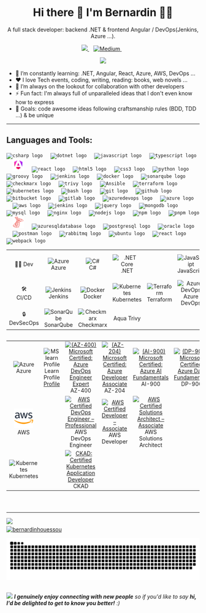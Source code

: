 <!--
**bernardinhouessou/bernardinhouessou** is a ✨ _special_ ✨ repository because its `README.md` (this file) appears on your GitHub profile.

Here are some ideas to get you started:

- 🔭 I’m currently working on ...
- 🌱 I’m currently learning ...
- 👯 I’m looking to collaborate on ...
- 🤔 I’m looking for help with ...
- 💬 Ask me about ...
- 📫 How to reach me: ...
- 😄 Pronouns: ...
- ⚡ Fun fact: ...
-->
  
<h1 align="center">
  Hi there 👋 I'm Bernardin 👨‍💻
</h1>

<p align="center">
  A full stack developer: backend .NET & frontend Angular / DevOps(Jenkins, Azure ...).
</p>

<p align="center">
  <a href="https://www.linkedin.com/in/bernardinhouessou/">
    <img src="https://img.shields.io/badge/linkedin-%230077B5.svg?&style=for-the-badge&logo=linkedin&logoColor=white" />
  </a>&nbsp;&nbsp;
  <a href="https://medium.com/@bernardin.houessou">
    <img alt="Medium" src="https://img.shields.io/badge/Medium-12100E.svg?&style=for-the-badge&logo=medium&logoColor=white" />
  </a>&nbsp;&nbsp;
</p>

<p align="center">
  <a href="#"><img src="https://github-readme-stats.vercel.app/api?username=bernardinhouessou&show_icons=true&locale=en&count_private=true&theme=dark" width="350"></a>
</p>

<ul>
  <li> 🌱 I’m constantly learning: .NET, Angular, React, Azure, AWS, DevOps ... </li>
  <li> ❤️ I love Tech events, coding, writing, reading: books, web novels ... </li>
  <li> 👯 I’m always on the lookout for collaboration with other developers </li>
  <li> ⚡ Fun fact: I'm always full of unparalleled ideas that I don't even know how to express</li>
  <li> 🥅 Goals: code awesome ideas following craftsmanship rules (BDD, TDD ...) & be unique</li>
</ul>

<hr>


## Languages and Tools:
<div align="left">
 <code><img src="https://github.com/dotnet/vscode-csharp/blob/main/images/csharpIcon.png" height="30" alt="csharp logo"  /></code>
  <img width="12" />
 <code><img src="https://learn.microsoft.com/media/logos/logo_net.svg" height="30" alt="dotnet logo"  /></code>
  <img width="12" />
 <code><img src="https://cdn.jsdelivr.net/gh/devicons/devicon/icons/javascript/javascript-original.svg" height="30" alt="javascript logo"  /></code>
  <img width="12" />
  <code><img src="https://cdn.jsdelivr.net/gh/devicons/devicon/icons/typescript/typescript-original.svg" height="30" alt="typescript logo"  /></code>
  <img width="12" />
   <code><img src="https://raw.githubusercontent.com/Bernardinhouessou/bernardinhouessou/main/img/angular_gradient.png" height="30" alt="angular logo"  /></code>
  <img width="12" />
  <code><img src="https://cdn.jsdelivr.net/gh/devicons/devicon/icons/react/react-original.svg" height="30" alt="react logo"  /></code>
  <img width="12" />
  <code><img src="https://cdn.jsdelivr.net/gh/devicons/devicon/icons/html5/html5-original.svg" height="30" alt="html5 logo"  /></code>
  <img width="12" />
  <code><img src="https://cdn.jsdelivr.net/gh/devicons/devicon/icons/css3/css3-original.svg" height="30" alt="css3 logo"  /></code>
  <img width="12" />
  <code><img src="https://cdn.jsdelivr.net/gh/devicons/devicon/icons/python/python-original.svg" height="30" alt="python logo"  /></code>
  <img width="12" /> 
  <code><img src="https://cdn.jsdelivr.net/gh/devicons/devicon/icons/groovy/groovy-original.svg" height="30" alt="groovy logo"  /></code>
  <img width="12" />
  <code><img src="https://skillicons.dev/icons?i=jenkins" height="30" alt="jenkins logo"  /></code>
  <img width="12" />
  <code><img src="https://cdn.jsdelivr.net/gh/devicons/devicon/icons/docker/docker-original.svg" height="30" alt="docker logo"  /></code>
  <img width="12" />
  <code><img src="https://cdn.jsdelivr.net/gh/devicons/devicon/icons/sonarqube/sonarqube-line.svg" height="30" alt="sonarqube logo"  /></code>
  <img width="12" />
  <code><img src="https://checkmarx.com/wp-content/uploads/2021/04/checkmarx-logo-mobile.png" height="30" alt="checkmarx logo"  /></code>
  <img width="12" />
   <code><img src="https://trivy.dev/wp-content/themes/trivy_v1/images/logo_trivy_noborder_dark.svg" height="30" alt="trivy logo"  /></code>
  <img width="12" />
   <code><img src="https://cdn.jsdelivr.net/gh/devicons/devicon/icons/ansible/ansible-original.svg" alt="Ansible" height="30" alt="ansible logo"  /></code>
  <img width="12" />
   <code><img src="https://cdn.jsdelivr.net/gh/devicons/devicon/icons/terraform/terraform-original.svg" height="30" alt="terraform logo"  /></code>
  <img width="12" />
   <code><img src="https://cdn.jsdelivr.net/gh/devicons/devicon/icons/kubernetes/kubernetes-plain.svg" height="30" alt="kubernetes logo"  /></code>
  <img width="12" />
 <code><img src="https://cdn.jsdelivr.net/gh/devicons/devicon/icons/bash/bash-original.svg" height="30" alt="bash logo"  /></code>
  <img width="12" />
  <code><img src="https://cdn.jsdelivr.net/gh/devicons/devicon/icons/git/git-original.svg" height="30" alt="git logo"  /></code>
  <img width="12" />
  <code><img src="https://skillicons.dev/icons?i=github" height="30" alt="github logo"  /></code>
  <img width="12" />
  <code><img src="https://cdn.jsdelivr.net/gh/devicons/devicon/icons/bitbucket/bitbucket-original.svg" height="30" alt="bitbucket logo"  /></code>
  <img width="12" />
  <code><img src="https://cdn.jsdelivr.net/gh/devicons/devicon/icons/gitlab/gitlab-original.svg" height="30" alt="gitlab logo"  /></code>
  <img width="12" />
  <code><img src="https://cdn.jsdelivr.net/gh/devicons/devicon/icons/azuredevops/azuredevops-plain.svg" height="30" alt="azuredevops logo"  /></code>
  <img width="12" />
   <code><img src="https://cdn.jsdelivr.net/gh/devicons/devicon/icons/azure/azure-original.svg" height="30" alt="azure logo"  /></code>
  <img width="12" />
  <code><img src="https://cdn.jsdelivr.net/gh/devicons/devicon/icons/amazonwebservices/amazonwebservices-plain-wordmark.svg" height="30" alt="aws logo"  /></code>
  <img width="12" />
  <code><img src="https://skillicons.dev/icons?i=jenkins" height="30" alt="jenkins logo"  /></code>
  <img width="12" />
  <code><img src="https://cdn.jsdelivr.net/gh/devicons/devicon/icons/jquery/jquery-original.svg" height="30" alt="jquery logo"  /></code>
  <img width="12" />
  <code><img src="https://cdn.jsdelivr.net/gh/devicons/devicon/icons/mongodb/mongodb-original.svg" height="30" alt="mongodb logo"  /></code>
  <img width="12" />
  <code><img src="https://skillicons.dev/icons?i=mysql" height="30" alt="mysql logo"  /></code>
  <img width="12" />
  <code><img src="https://cdn.jsdelivr.net/gh/devicons/devicon/icons/nginx/nginx-original.svg" height="30" alt="nginx logo"  /></code>
  <img width="12" />
  <code><img src="https://cdn.jsdelivr.net/gh/devicons/devicon/icons/nodejs/nodejs-original.svg" height="30" alt="nodejs logo"  /></code>
  <img width="12" />
  <code><img src="https://cdn.jsdelivr.net/gh/devicons/devicon/icons/npm/npm-original-wordmark.svg" height="30" alt="npm logo"  /></code>
  <img width="12" />
    <code><img src="https://github.com/pnpm/pnpm.io/blob/main/static/img/logos/pnpm-light-no-text.svg" height="30" alt="pnpm logo"  /></code>
  <img width="12" />
  <code><img src="https://github.com/devicons/devicon/blob/v2.16.0/icons/microsoftsqlserver/microsoftsqlserver-plain.svg" height="30" alt="microsoftsqlserver logo"  /></code>
  <img width="12" />
  <code><img src="https://cdn.jsdelivr.net/gh/devicons/devicon/icons/azuresqldatabase/azuresqldatabase-plain.svg" height="30" alt="azuresqldatabase logo"  /></code>
  <img width="12" />
  <code><img src="https://cdn.jsdelivr.net/gh/devicons/devicon/icons/postgresql/postgresql-original.svg" height="30" alt="postgresql logo"  /></code>
  <img width="12" />
  <code><img src="https://cdn.simpleicons.org/oracle/F80000" height="30" alt="oracle logo"  /></code>
  <img width="12" />
  <code><img src="https://cdn.jsdelivr.net/gh/devicons/devicon/icons/postman/postman-plain.svg" height="30" alt="postman logo"  /></code>
  <img width="12" />
  <code><img src="https://cdn.jsdelivr.net/gh/devicons/devicon/icons/rabbitmq/rabbitmq-original.svg" height="30" alt="rabbitmq logo"  /></code>
  <!--   <img width="12" /> -->
  <!-- <code><img src="https://img.shields.io/badge/Socket.io-010101?logo=socketdotio&logoColor=white&style=for-the-badge" height="30" alt="socketio logo"  /></code> -->
  <img width="12" />
  <code><img src="https://cdn.simpleicons.org/ubuntu/E95420" height="30" alt="ubuntu logo"  /></code>
  <img width="12" />
  <code><img src="https://cdn.jsdelivr.net/gh/devicons/devicon/icons/react/react-original.svg" height="30" alt="react logo"  /></code>
  <img width="12" />
  <code><img src="https://cdn.jsdelivr.net/gh/devicons/devicon/icons/webpack/webpack-original.svg" height="30" alt="webpack logo"  /></code>
</div>







<!-- Use a container to center the tables and apply responsive behavior -->
<div style="display: flex; justify-content: center; width: 100%;">
  <table style="border-color: transparent;">
    <tr>
      <td align="center" width="150px"> 👨‍💻 Dev <br> </td>
      <td align="center" width="50px"><img src="https://cdn.jsdelivr.net/gh/devicons/devicon/icons/azure/azure-original.svg" alt="Azure" width="50"><br>Azure</td>
      <td align="center" width="50px"><img src="https://github.com/dotnet/vscode-csharp/blob/main/images/csharpIcon.png" alt="C#" width="50"><br>C#</td>
      <td align="center" width="50px"><img src="https://learn.microsoft.com/media/logos/logo_net.svg" alt=".NET Core" width="50"><br>.NET</td>
      <td align="center" width="50px"><br></td>
      <td align="center" width="50px"><img src="https://cdn.jsdelivr.net/gh/devicons/devicon/icons/javascript/javascript-plain.svg" alt="JavaScript" width="50"><br>JavaScript</td>
      <td align="center" width="50px"><img src="https://cdn.jsdelivr.net/gh/devicons/devicon/icons/typescript/typescript-original.svg" alt="Typescript" width="50"><br>Typescript</td>
      <td align="center" width="50px"><img src="https://raw.githubusercontent.com/Bernardinhouessou/bernardinhouessou/main/img/angular_gradient.png" alt="Angular" width="50"><br>Angular</td>
      <td align="center" width="50px"><img src="https://cdn.jsdelivr.net/gh/devicons/devicon/icons/react/react-original.svg" alt="React" width="50"><br>React</td>
    </tr>
    <tr>
      <td align="center" width="150px"> 🛠️ <br>CI/CD </td>
      <td align="center" width="50px"><img src="https://cdn.jsdelivr.net/gh/devicons/devicon/icons/jenkins/jenkins-original.svg" alt="Jenkins" width="50"><br>Jenkins</td>
      <td align="center" width="50px"><img src="https://cdn.jsdelivr.net/gh/devicons/devicon/icons/docker/docker-original.svg" alt="Docker" width="50"><br>Docker</td>
      <td align="center" width="50px"><img src="https://cdn.jsdelivr.net/gh/devicons/devicon/icons/kubernetes/kubernetes-plain.svg" alt="Kubernetes" width="50"><br>Kubernetes</td>
      <td align="center" width="50px"><img src="https://cdn.jsdelivr.net/gh/devicons/devicon/icons/terraform/terraform-original.svg" alt="Terraform" width="50"><br>Terraform</td>
      <td align="center" width="50px"><img src="https://cdn.iconscout.com/icon/free/png-512/free-azure-devops-3521296-2944715.png" alt="Azure DevOps" width="50"><br>Azure DevOps</td>
      <td align="center" width="50px"><img src="https://github.com/devicons/devicon/blob/v2.16.0/icons/amazonwebservices/amazonwebservices-original-wordmark.svg" alt="AWS" width="50"><br>AWS</td>
      <td align="center" width="50px"><img src="https://cdn.jsdelivr.net/gh/devicons/devicon/icons/ansible/ansible-original.svg" alt="Ansible" width="50"><br>Ansible</td>
      <td align="center" width="50px"><img src="https://cdn.jsdelivr.net/gh/devicons/devicon/icons/python/python-original.svg" alt="Python" width="50"><br>Python</td>
    </tr>  
  <tr>
    <td align="center" width="150px">
      🔒 DevSecOps
    </td>
    <td align="center" width="50px">
      <img src="https://cdn.jsdelivr.net/gh/devicons/devicon/icons/sonarqube/sonarqube-plain-wordmark.svg" alt="SonarQube" width="50"><br>SonarQube
    </td>
    <td align="center" width="50px">
      <img src="https://checkmarx.com/wp-content/uploads/2021/04/checkmarx-logo-mobile.png" alt="Checkmarx" width="50"><br>Checkmarx
    </td>
    <td align="center" width="50px">
      Aqua Trivy
    </td>
    <td align="center" width="50px">
      <br>
    </td>
    <td align="center" width="50px">
      <br>
    </td>
    <td align="center" width="50px">
      <br>
    </td>
    <td align="center" width="50px">
    </td>
    <td align="center" width="50px">
     <br>
    </td>
  </tr>
  </table>
</div>

<!-- Repeat for other tables with the same flex container -->
<div style="display: flex; justify-content: center; width: 100%;">
  <table style="border-color: transparent;">
  <tr>  
    <td align="center" width="100px">
      <img src="https://cdn.jsdelivr.net/gh/devicons/devicon/icons/azure/azure-original.svg" alt="Azure" width="50"><br>Azure
    </td>
    <td align="center" width="100px">
      <img width="12px" height="12px" alt="MS learn Profile" title="MS learn Profile" src="https://cdn-dynmedia-1.microsoft.com/is/content/microsoftcorp/Icon-MS-32x32-VL?resMode=sharp2&op_usm=1.5,0.65,15,0&wid=48&hei=48&qlt=100&fmt=png-alpha&fit=constrain"><br>Learn Profile<br> <a href="https://learn.microsoft.com/en-us/users/bernardinhouessou-229-33/">Profile</a>
    </td>
    <td align="center" width="100px">
      <a href="http://tinyurl.com/AZ400DevOps2026">
        <img width="64px" height="64px" alt="(AZ-400) Microsoft Certified: Azure DevOps Engineer Expert" title="(AZ-400) Microsoft Certified: Azure DevOps Engineer Expert" src="https://images.credly.com/size/680x680/images/c3ab66f8-5d59-4afa-a6c2-0ba30a1989ca/CERT-Expert-DevOps-Engineer-600x600.png">
      </a><br>AZ-400
    </td>
    <td align="center" width="100px">
      <a href="http://tinyurl.com/AZ-204Developer">
        <img width="64px" height="64px" alt="(AZ-204) Microsoft Certified: Azure Developer Associate" title="(AZ-204) Microsoft Certified: Azure Developer Associate" src="https://images.credly.com/size/680x680/images/63316b60-f62d-4e51-aacc-c23cb850089c/azure-developer-associate-600x600.png">
      </a><br>AZ-204
    </td>
    <td align="center" width="100px">
      <a href="https://www.credly.com/badges/74b81e8d-1277-4236-aff1-8f01d7d2d25b/public_url">
        <img width="64px" height="64px" alt="(AI-900) Microsoft Certified: Azure AI Fundamentals" title="(AI-900) Microsoft Certified: Azure AI Fundamentals" src="https://images.credly.com/size/680x680/images/4136ced8-75d5-4afb-8677-40b6236e2672/azure-ai-fundamentals-600x600.png">
      </a><br>AI-900
    </td>
    <td align="center" width="100px">
      <a href="https://www.credly.com/badges/bdc175fe-036f-42a9-b5ba-7a9a52c2e29d">
        <img width="64px" height="64px" alt="(DP-900) Microsoft Certified: Azure Data Fundamentals" title="(DP-900) Microsoft Certified: Azure Data Fundamentals" src="https://images.credly.com/size/680x680/images/70eb1e3f-d4de-4377-a062-b20fb29594ea/azure-data-fundamentals-600x600.png">
      </a><br>DP-900
    </td>
    <td align="center" width="100px">
      <a href="https://www.credly.com/badges/5799abe3-2cd5-4ae0-8731-47da654fc842/public_url">
        <img width="64px" height="64px" alt="(AZ-900) Microsoft Certified: Azure Fundamentals" title="(AZ-900) Microsoft Certified: Azure Fundamentals" src="https://images.credly.com/size/680x680/images/be8fcaeb-c769-4858-b567-ffaaa73ce8cf/image.png">
      </a><br>AZ-900
    </td>
    <td align="center" width="100px">
      <a href="https://www.credly.com/badges/85e3e0a8-e944-46b9-a2c2-c6b38e4b2c42/public_url">
        <img width="64px" height="64px" alt="(PL-900) Microsoft Certified: Power Platform Fundamentals" title="(PL-900) Microsoft Certified: Power Platform Fundamentals" src="https://images.credly.com/size/680x680/images/2a6251f2-737b-4bf6-9190-d77570cc76fc/CERT-Fundamentals-Power-Platform.png">
      </a><br>PL-900
    </td>
  
  </tr>
  <tr>  
    <td align="center" width="100px">
      <img src="https://github.com/devicons/devicon/blob/v2.16.0/icons/amazonwebservices/amazonwebservices-original-wordmark.svg" alt="AWS" width="50"><br>AWS
    </td> 
    <td align="center" width="100px">
    </td>
    <td align="center" width="100px">
      <a href="https://www.credly.com/badges/02f6a527-61e7-4380-b1a2-078485524868/public_url">
        <img width="64px" height="64px" alt="AWS Certified DevOps Engineer – Professional" title="AWS Certified DevOps Engineer – Professional" src="https://images.credly.com/size/680x680/images/bd31ef42-d460-493e-8503-39592aaf0458/image.png">
      </a><br>AWS DevOps Engineer
    </td>
    <td align="center" width="100px">
      <a href="https://www.credly.com/badges/e7049f83-6f43-4276-abb3-d3a4bdc07aa1/public_url">
        <img width="64px" height="64px" alt="AWS Certified Developer – Associate" title="AWS Certified Developer – Associate" src="https://images.credly.com/size/220x220/images/b9feab85-1a43-4f6c-99a5-631b88d5461b/image.png">
      </a><br>AWS Developer
    </td>
    <td align="center" width="100px">
      <a href="https://www.credly.com/badges/5a93d72f-60e4-4bc6-b8be-58b7c698df5d/public_url">
        <img width="64px" height="64px" alt="AWS Certified Solutions Architect – Associate" title="AWS Certified Solutions Architect – Associate" src="https://images.credly.com/size/680x680/images/0e284c3f-5164-4b21-8660-0d84737941bc/image.png">
      </a><br>AWS Solutions Architect
    </td>
    <td align="center" width="100px">
      <br>
    </td>
    <td align="center" width="100px">
      <br>
    </td>
    <td align="center" width="100px">
      <br>
    </td>
  </tr>
  <tr>  
    <td align="center" width="100px">
      <img src="https://cdn.jsdelivr.net/gh/devicons/devicon/icons/kubernetes/kubernetes-plain.svg" alt="Kubernetes" width="50"><br>Kubernetes
    </td>
    <td align="center" width="100px">
      <br>
    </td>
    <td align="center" width="100px">
      <a href="https://www.credly.com/badges/da4cdb6f-b4f5-40c1-a952-cca861180196/public_url">
        <img width="64px" height="64px" alt="CKAD: Certified Kubernetes Application Developer" title="CKAD: Certified Kubernetes Application Developer" src="https://images.credly.com/images/f88d800c-5261-45c6-9515-0458e31c3e16/ckad_from_cncfsite.png">
      </a><br>CKAD
    </td>
    <td align="center" width="100px">
      <br>
    </td>
    <td align="center" width="100px">
      <br>
    </td>
    <td align="center" width="100px">
      <br>
    </td>
    <td align="center" width="100px">
      <br>
    </td><td align="center" width="100px">
      <br>
    </td>
  </tr>
  </table>
</div>


<!-- Repeat for other tables with the same flex container -->
<div style="display: flex; justify-content: center; width: 100%;">
  <table style="border-color: transparent;">
    <!-- Additional rows here -->
  </table>
</div>


---
[![](https://visitcount.itsvg.in/api?id=Bernardinhouessou&icon=1&color=1)](https://visitcount.itsvg.in) <br>
  <a href="https://www.buymeacoffee.com/bernardinhouessou">
  <img align="center" src="https://cdn.buymeacoffee.com/buttons/v2/default-orange.png" height="50" width="210" alt="bernardinhouessou" /></a>


<!-- https://raw.githubusercontent.com/{username}/{username}/output/github-contribution-grid-snake-dark.svg-->
<!-- 
  <picture>
    <source
      media="(prefers-color-scheme: dark)"
      srcset="https://raw.githubusercontent.com/bernardinhouessou/bernardinhouessou/output/github-contribution-grid-snake-dark.svg"
    />
    <source
      media="(prefers-color-scheme: light)"
      srcset="https://raw.githubusercontent.com/bernardinhouessou/bernardinhouessou/output/github-contribution-grid-snake.svg"
    />
    <img
      alt="github contribution grid snake animation"
      src="https://raw.githubusercontent.com/bernardinhouessou/bernardinhouessou/output/github-contribution-grid-snake.svg"
    />
  </picture>
-->

<picture>
  <source
    media="(prefers-color-scheme: dark)"
    srcset="https://raw.githubusercontent.com/platane/snk/output/github-contribution-grid-snake-dark.svg"
  />
  <source
    media="(prefers-color-scheme: light)"
    srcset="https://raw.githubusercontent.com/platane/snk/output/github-contribution-grid-snake.svg"
  />
  <img
    alt="github contribution grid snake animation"
    src="https://raw.githubusercontent.com/platane/snk/output/github-contribution-grid-snake.svg"
  />
</picture>

##
<img src="https://media.giphy.com/media/LnQjpWaON8nhr21vNW/giphy.gif" width="60"> <em><b>I genuinely enjoy connecting with new people</b> so if you'd like to say <b>hi, I'd be delighted to get to know you better!</b> :)</em>
